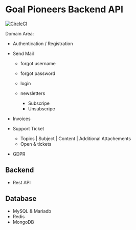 # Goal Pioneers Backend API
[![CircleCI](https://circleci.com/gh/Goal-Pioneers/Backend/tree/main.svg?style=svg)](https://circleci.com/gh/Goal-Pioneers/Backend/tree/main)

Domain Area:

* Authentication / Registration

* Send Mail
  * forgot username
  * forgot password
  
  * login

  * newsletters
    * Subscripe
    * Unsubscripe

* Invoices

* Support Ticket
  * Topics | Subject | Content | Additional Attachements
  * Open & tickets

* GDPR


## Backend

* Rest API


## Database

* MySQL & Mariadb
* Redis
* MongoDB